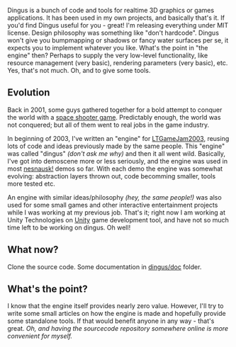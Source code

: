 Dingus is a bunch of code and tools for realtime 3D graphics or games applications. It has been used in my own projects, and basically that's it. If you'd find Dingus useful for you - great! I'm releasing everything under MIT license. Design philosophy was something like "don't hardcode". Dingus won't give you bumpmapping or shadows or fancy water surfaces per se, it expects you to implement whatever you like. What's the point in "the engine" then? Perhaps to supply the very low-level functionality, like resource management (very basic), rendering parameters (very basic), etc. Yes, that's not much. Oh, and to give some tools.


## Evolution

Back in 2001, some guys gathered together for a bold attempt to conquer the world with a [space shooter game](http://aras-p.info/projHkorez.html). Predictably enough, the world was not conquered; but all of them went to real jobs in the game industry.

In beginning of 2003, I've written an "engine" for [LTGameJam2003](http://ltgamejam.org/2003), reusing lots of code and ideas previously made by the same people. This "engine" was called "dingus" _(don't ask me why)_ and then it all went wild.
Basically, I've got into demoscene more or less seriously, and the engine was used in most [nesnausk!](http://www.nesnausk.org/) demos so far. With each demo the engine was somewhat evolving: abstraction layers thrown out, code becomming smaller, tools more tested etc.

An engine with similar ideas/philosophy _(hey, the same people!)_ was also used for some small games and other interactive entertainment projects while I was working at my previous job. That's it; right now I am working at Unity Technologies on [Unity](http://unity3d.com) game development tool, and have not so much time left to be working on dingus. Oh well!


## What now?

Clone the source code. Some documentation in [dingus/doc](dingus/tree/master/dingus/doc) folder.


## What's the point?

I know that the engine itself provides nearly zero value. However, I'll try to write some small articles on how the engine is made and hopefully provide some standalone tools. If that would benefit anyone in any way - that's great. _Oh, and having the sourcecode repository somewhere online is more convenient for myself._
